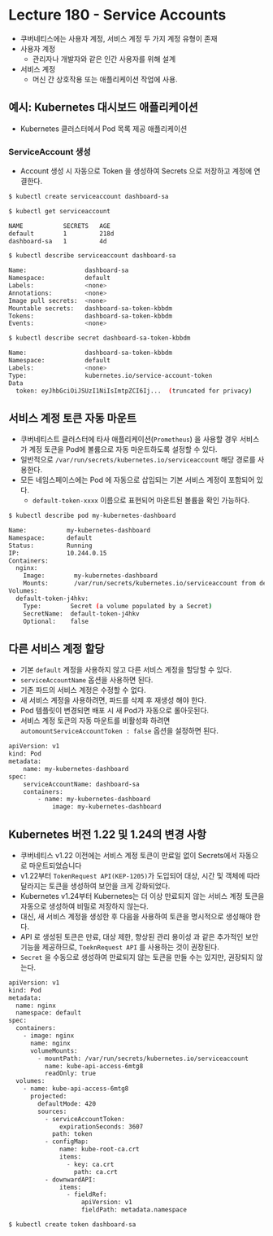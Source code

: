 # Lecture 180 - Service Accounts

- 쿠버네티스에는 사용자 계정, 서비스 계정 두 가지 계정 유형이 존재
- 사용자 계정
    - 관리자나 개발자와 같은 인간 사용자를 위해 설계
- 서비스 계정
    - 머신 간 상호작용 또는 애플리케이션 작업에 사용.

## 예시: Kubernetes 대시보드 애플리케이션

- Kubernetes 클러스터에서 Pod 목록 제공 애플리케이션

### ServiceAccount 생성

- Account 생성 시 자동으로 Token 을 생성하여 Secrets 으로 저장하고 계정에 연결한다.

```bash
$ kubectl create serviceaccount dashboard-sa

$ kubectl get serviceaccount

NAME           SECRETS   AGE
default        1         218d
dashboard-sa   1         4d

$ kubectl describe serviceaccount dashboard-sa

Name:                dashboard-sa
Namespace:           default
Labels:              <none>
Annotations:         <none>
Image pull secrets:  <none>
Mountable secrets:   dashboard-sa-token-kbbdm
Tokens:              dashboard-sa-token-kbbdm
Events:              <none>

$ kubectl describe secret dashboard-sa-token-kbbdm

Name:                dashboard-sa-token-kbbdm
Namespace:           default
Labels:              <none>
Type:                kubernetes.io/service-account-token
Data
  token: eyJhbGciOiJSUzI1NiIsImtpZCI6Ij...  (truncated for privacy)
```

## 서비스 계정 토큰 자동 마운트

- 쿠버네티스트 클러스터에 타사 애플리케이션(`Prometheus`) 을 사용할 경우 서비스가 계정 토큰을 Pod에 볼륨으로 자동 마운트하도록 설정할 수 있다.
- 일반적으로 `/var/run/secrets/kubernetes.io/serviceaccount` 해당 경로를 사용한다.
- 모든 네임스페이스에는 Pod 에 자동으로 삽입되는 기본 서비스 계정이 포함되어 있다.
    - `default-token-xxxx` 이름으로 표현되어 마운트된 볼륨을 확인 가능하다.

```bash
$ kubectl describe pod my-kubernetes-dashboard

Name:           my-kubernetes-dashboard
Namespace:      default
Status:         Running
IP:             10.244.0.15
Containers:
  nginx:
    Image:        my-kubernetes-dashboard
    Mounts:       /var/run/secrets/kubernetes.io/serviceaccount from default-token-j4hkv (ro)
Volumes:
  default-token-j4hkv:
    Type:        Secret (a volume populated by a Secret)
    SecretName:  default-token-j4hkv
    Optional:    false
```

## 다른 서비스 계정 할당

- 기본 `default` 계정을 사용하지 않고 다른 서비스 계정을 할당할 수 있다.
- `serviceAccountName` 옵션을 사용하면 된다.
- 기존 파드의 서비스 계정은 수정할 수 없다.
- 새 서비스 계정을 사용하려면, 파드를 삭제 후 재생성 해야 한다.
- Pod 템플릿이 변경되면 배포 시 새 Pod가 자동으로 롤아웃된다.
- 서비스 계정 토큰의 자동 마운트를 비활성화 하려면 `automountServiceAccountToken : false` 옵션을 설정하면 된다.

```bash
apiVersion: v1
kind: Pod
metadata:
	name: my-kubernetes-dashboard
spec:
	serviceAccountName: dashboard-sa
	containers:
		- name: my-kubernetes-dashboard
			image: my-kubernetes-dashboard
```

## Kubernetes 버전 1.22 및 1.24의 변경 사항

- 쿠버네티스 v1.22 이전에는 서비스 계정 토큰이 만료일 없이 Secrets에서 자동으로 마운트되었습니다
- v1.22부터 `TokenRequest API(KEP-1205)`가 도입되어 대상, 시간 및 객체에 따라 달라지는 토큰을 생성하여 보안을 크게 강화되었다.
- Kubernetes v1.24부터 Kubernetes는 더 이상 만료되지 않는 서비스 계정 토큰을 자동으로 생성하여 비밀로 저장하지 않는다.
- 대신, 새 서비스 계정을 생성한 후 다음을 사용하여 토큰을 명시적으로 생성해야 한다.
- API 로 생성된 토큰은 만료, 대상 제한, 향상된 관리 용이성 과 같은 추가적인 보안 기능을 제공하므로, `ToeknRequest API` 를 사용하는 것이 권장된다.
- `Secret` 을 수동으로 생성하여 만료되지 않는 토큰을 만들 수는 있지만, 권장되지 않는다.

```bash
apiVersion: v1
kind: Pod
metadata:
  name: nginx
  namespace: default
spec:
  containers:
    - image: nginx
      name: nginx
      volumeMounts:
        - mountPath: /var/run/secrets/kubernetes.io/serviceaccount
          name: kube-api-access-6mtg8
          readOnly: true
  volumes:
    - name: kube-api-access-6mtg8
      projected:
        defaultMode: 420
        sources:
          - serviceAccountToken:
              expirationSeconds: 3607
            path: token
          - configMap:
              name: kube-root-ca.crt
              items:
                - key: ca.crt
                  path: ca.crt
          - downwardAPI:
              items:
                - fieldRef:
                    apiVersion: v1
                    fieldPath: metadata.namespace
```

```bash
$ kubectl create token dashboard-sa
```